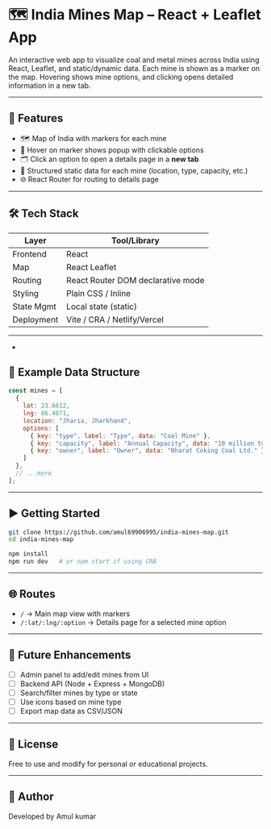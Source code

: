 # 🗺️ India Mines Map – React + Leaflet App

An interactive web app to visualize coal and metal mines across India using React, Leaflet, and static/dynamic data. Each mine is shown as a marker on the map. Hovering shows mine options, and clicking opens detailed information in a new tab.

---

## 📌 Features

- 🗺️ Map of India with markers for each mine
- 🧭 Hover on marker shows popup with clickable options
- 🗂 Click an option to open a details page in a **new tab**
- 🧱 Structured static data for each mine (location, type, capacity, etc.)
- 🌐 React Router for routing to details page

---

## 🛠️ Tech Stack

| Layer        | Tool/Library              |
|-------------|---------------------------|
| Frontend    | React                     |
| Map         | React Leaflet  
| Routing     | React Router DOM   declarative mode       |
| Styling     | Plain CSS / Inline        |
| State Mgmt  | Local state (static)      |
| Deployment  | Vite / CRA / Netlify/Vercel |

---

-

## 🔢 Example Data Structure

```js
const mines = [
  {
    lat: 23.6612,
    lng: 86.4871,
    location: "Jharia, Jharkhand",
    options: [
      { key: "type", label: "Type", data: "Coal Mine" },
      { key: "capacity", label: "Annual Capacity", data: "10 million tonnes" },
      { key: "owner", label: "Owner", data: "Bharat Coking Coal Ltd." }
    ]
  },
  // ...more
];
```

---

## ▶️ Getting Started

```bash
git clone https://github.com/amul69906995/india-mines-map.git
cd india-mines-map

npm install
npm run dev   # or npm start if using CRA
```

---

## 🌐 Routes

- `/` → Main map view with markers  
- `/:lat/:lng/:option` → Details page for a selected mine option

---

## 🧩 Future Enhancements

- [ ] Admin panel to add/edit mines from UI  
- [ ] Backend API (Node + Express + MongoDB)  
- [ ] Search/filter mines by type or state  
- [ ] Use icons based on mine type  
- [ ] Export map data as CSV/JSON  

---

## 📜 License

Free to use and modify for personal or educational projects.

---

## 🙌 Author
Developed by Amul kumar
